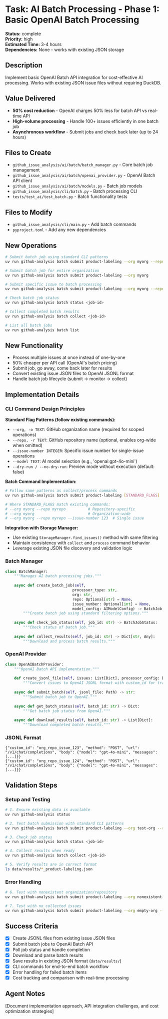 # Task: AI Batch Processing - Phase 1: Basic OpenAI Batch Processing

**Status:** complete  
**Priority:** high  
**Estimated Time:** 3-4 hours  
**Dependencies:** None - works with existing JSON storage

## Description
Implement basic OpenAI Batch API integration for cost-effective AI processing. Works with existing JSON issue files without requiring DuckDB.

## Value Delivered
- **50% cost reduction** - OpenAI charges 50% less for batch API vs real-time API
- **High-volume processing** - Handle 100+ issues efficiently in one batch job
- **Asynchronous workflow** - Submit jobs and check back later (up to 24 hours)

## Files to Create
- `github_issue_analysis/ai/batch/batch_manager.py` - Core batch job management
- `github_issue_analysis/ai/batch/openai_provider.py` - OpenAI Batch API client
- `github_issue_analysis/ai/batch/models.py` - Batch job models
- `github_issue_analysis/cli/batch.py` - Batch processing CLI
- `tests/test_ai/test_batch.py` - Batch functionality tests

## Files to Modify
- `github_issue_analysis/cli/main.py` - Add batch commands
- `pyproject.toml` - Add any new dependencies

## New Operations
```bash
# Submit batch job using standard CLI patterns
uv run github-analysis batch submit product-labeling --org myorg --repo myrepo

# Submit batch job for entire organization
uv run github-analysis batch submit product-labeling --org myorg

# Submit specific issue to batch processing
uv run github-analysis batch submit product-labeling --org myorg --repo myrepo --issue-number 123

# Check batch job status
uv run github-analysis batch status <job-id>

# Collect completed batch results
uv run github-analysis batch collect <job-id>

# List all batch jobs
uv run github-analysis batch list
```

## New Functionality
- Process multiple issues at once instead of one-by-one
- 50% cheaper per API call (OpenAI's batch pricing)
- Submit job, go away, come back later for results
- Convert existing issue JSON files to OpenAI JSONL format
- Handle batch job lifecycle (submit → monitor → collect)

## Implementation Details

### CLI Command Design Principles

**Standard Flag Patterns (follow existing commands):**
- `--org, -o TEXT`: GitHub organization name (required for scoped operations)
- `--repo, -r TEXT`: GitHub repository name (optional, enables org-wide when omitted)  
- `--issue-number INTEGER`: Specific issue number for single-issue operations
- `--model TEXT`: AI model selection (e.g., 'openai:gpt-4o-mini')
- `--dry-run / --no-dry-run`: Preview mode without execution (default: false)

**Batch Command Implementation:**
```bash
# Follow same patterns as collect/process commands
uv run github-analysis batch submit product-labeling [STANDARD_FLAGS]

# Where STANDARD_FLAGS match existing commands:
# --org myorg --repo myrepo          # Repository-specific  
# --org myorg                        # Organization-wide
# --org myorg --repo myrepo --issue-number 123  # Single issue
```

**Integration with Storage Manager:**
- Use existing `StorageManager.find_issues()` method with same filtering
- Maintain consistency with `collect` and `process` command behavior
- Leverage existing JSON file discovery and validation logic

### Batch Manager
```python
class BatchManager:
    """Manages AI batch processing jobs."""
    
    async def create_batch_job(self, 
                              processor_type: str,
                              org: str,
                              repo: Optional[str] = None,
                              issue_number: Optional[int] = None,
                              model_config: AIModelConfig) -> BatchJob:
        """Create batch job using standard filtering options."""
        
    async def check_job_status(self, job_id: str) -> BatchJobStatus:
        """Check status of batch job."""
        
    async def collect_results(self, job_id: str) -> Dict[str, Any]:
        """Download and process batch results."""
```

### OpenAI Provider
```python
class OpenAIBatchProvider:
    """OpenAI Batch API implementation."""
    
    def create_jsonl_file(self, issues: List[Dict], processor_config: Dict) -> Path:
        """Convert issues to OpenAI JSONL format with custom_id for tracking."""
        
    async def submit_batch(self, jsonl_file: Path) -> str:
        """Submit batch job to OpenAI."""
        
    async def get_batch_status(self, batch_id: str) -> Dict:
        """Get batch job status from OpenAI."""
        
    async def download_results(self, batch_id: str) -> List[Dict]:
        """Download completed batch results."""
```

### JSONL Format
```jsonl
{"custom_id": "org_repo_issue_123", "method": "POST", "url": "/v1/chat/completions", "body": {"model": "gpt-4o-mini", "messages": [...]}}
{"custom_id": "org_repo_issue_124", "method": "POST", "url": "/v1/chat/completions", "body": {"model": "gpt-4o-mini", "messages": [...]}}
```

## Validation Steps

### **Setup and Testing**
```bash
# 1. Ensure existing data is available
uv run github-analysis status

# 2. Test batch submission with standard CLI patterns
uv run github-analysis batch submit product-labeling --org test-org --repo test-repo

# 3. Check job status
uv run github-analysis batch status <job-id>

# 4. Collect results when ready
uv run github-analysis batch collect <job-id>

# 5. Verify results are in correct format
ls data/results/*_product-labeling.json
```

### **Error Handling**
```bash
# 6. Test with nonexistent organization/repository
uv run github-analysis batch submit product-labeling --org nonexistent-org --repo nonexistent-repo

# 7. Test with no collected issues
uv run github-analysis batch submit product-labeling --org empty-org --repo empty-repo
```

## Success Criteria
- [x] Create JSONL files from existing issue JSON files
- [x] Submit batch jobs to OpenAI Batch API  
- [x] Poll job status and handle completion
- [x] Download and parse batch results
- [x] Save results in existing JSON format (`data/results/`)
- [x] CLI commands for end-to-end batch workflow
- [x] Error handling for failed batch items
- [x] Cost tracking and comparison with real-time processing

## Agent Notes
[Document implementation approach, API integration challenges, and cost optimization strategies]